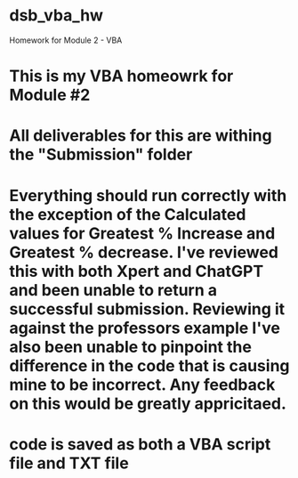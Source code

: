 # dsb_vba_hw
Homework for Module 2 - VBA

# This is my VBA homeowrk for Module #2
# All deliverables for this are withing the "Submission" folder 
# Everything should run correctly with the exception of the Calculated values for Greatest % Increase and Greatest % decrease. I've reviewed this with both Xpert and ChatGPT  and been unable to return a successful submission. Reviewing it against the professors example I've also been unable to pinpoint the difference in the code that is causing mine to be incorrect. Any feedback on this would be greatly appricitaed. 
# code is saved as both a VBA script file and TXT file 
